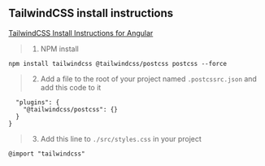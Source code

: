## TailwindCSS install instructions

[TailwindCSS Install Instructions for Angular](https://tailwindcss.com/docs/installation/framework-guides/angular)

> 1. NPM install

`npm install tailwindcss @tailwindcss/postcss postcss --force`

> 2. Add a file to the root of your project named `.postcssrc.json` and add this code to it

```{
  "plugins": {
    "@tailwindcss/postcss": {}
  }
}
```

> 3. Add this line to `./src/styles.css` in your project

`@import "tailwindcss"`

